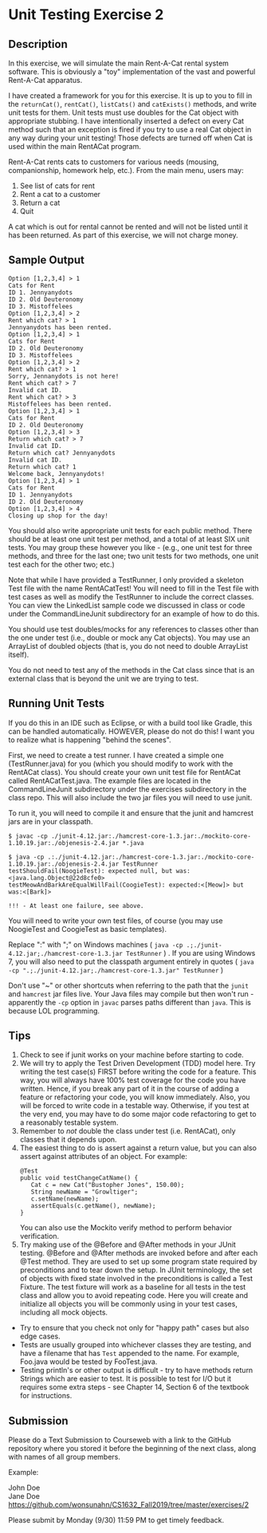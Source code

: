 # Unit Testing Exercise 2

## Description

In this exercise, we will simulate the main Rent-A-Cat rental system software.  This is obviously a "toy" implementation of the vast and powerful Rent-A-Cat apparatus.

I have created a framework for you for this exercise.  It is up to you to fill in the `returnCat()`, `rentCat()`, `listCats()` and `catExists()` methods, and write unit tests for them.  Unit tests must use doubles for the Cat object with appropriate stubbing.  I have intentionally inserted a defect on every Cat method such that an exception is fired if you try to use a real Cat object in any way during your unit testing!  Those defects are turned off when Cat is used within the main RentACat program.

Rent-A-Cat rents cats to customers for various needs (mousing, companionship, homework help, etc.).  From the main menu, users may:

1. See list of cats for rent
2. Rent a cat to a customer
3. Return a cat
4. Quit

A cat which is out for rental cannot be rented and will not be listed until it has been returned.  As part of this exercise, we will not charge money.

## Sample Output

```
Option [1,2,3,4] > 1
Cats for Rent
ID 1. Jennyanydots
ID 2. Old Deuteronomy
ID 3. Mistoffelees
Option [1,2,3,4] > 2
Rent which cat? > 1
Jennyanydots has been rented.
Option [1,2,3,4] > 1
Cats for Rent
ID 2. Old Deuteronomy
ID 3. Mistoffelees
Option [1,2,3,4] > 2
Rent which cat? > 1
Sorry, Jennanydots is not here!
Rent which cat? > 7
Invalid cat ID.
Rent which cat? > 3
Mistoffelees has been rented.
Option [1,2,3,4] > 1
Cats for Rent
ID 2. Old Deuteronomy
Option [1,2,3,4] > 3
Return which cat? > 7
Invalid cat ID.  
Return which cat? Jennyanydots
Invalid cat ID.
Return which cat? 1
Welcome back, Jennyanydots!
Option [1,2,3,4] > 1
Cats for Rent
ID 1. Jennyanydots
ID 2. Old Deuteronomy
Option [1,2,3,4] > 4
Closing up shop for the day!
```


You should also write appropriate unit tests for each public method.  There should be at least one unit test per method, and a total of at least SIX unit tests.  You may group these however you like - (e.g., one unit test for three methods, and three for the last one; two unit tests for two methods, one unit test each for the other two; etc.)

Note that while I have provided a TestRunner, I only provided a skeleton Test file with the name RentACatTest!  You will need to fill in the Test file with test cases as well as modify the TestRunner to include the correct classes.  You can view the LinkedList sample code we discussed in class or code under the CommandLineJunit subdirectory for an example of how to do this.

You should use test doubles/mocks for any references to classes other than the one under test (i.e., double or mock any Cat objects).  You may use an ArrayList of doubled objects (that is, you do not need to double ArrayList itself).

You do not need to test any of the methods in the Cat class since that is an external class that is beyond the unit we are trying to test.

## Running Unit Tests

If you do this in an IDE such as Eclipse, or with a build tool like Gradle, this can be handled automatically.  HOWEVER, please do not do this!  I want you to realize what is happening "behind the scenes".

First, we need to create a test runner.  I have created a simple one (TestRunner.java) for you (which you should modify to work with the RentACat class).  You should create your own unit test file for RentACat called RentACatTest.java.  The example files are located in the CommandLineJunit subdirectory under the exercises subdirectory in the class repo.  This will also include the two jar files you will need to use junit.

To run it, you will need to compile it and ensure that the junit and hamcrest jars are in your classpath.

```
$ javac -cp ./junit-4.12.jar:./hamcrest-core-1.3.jar:./mockito-core-1.10.19.jar:./objenesis-2.4.jar *.java

$ java -cp .:./junit-4.12.jar:./hamcrest-core-1.3.jar:./mockito-core-1.10.19.jar:./objenesis-2.4.jar TestRunner
testShouldFail(NoogieTest): expected null, but was:<java.lang.Object@22d8cfe0>
testMeowAndBarkAreEqualWillFail(CoogieTest): expected:<[Meow]> but was:<[Bark]>

!!! - At least one failure, see above.
```

You will need to write your own test files, of course (you may use NoogieTest and CoogieTest as basic templates).

Replace ":" with ";" on Windows machines ( `java -cp .;./junit-4.12.jar;./hamcrest-core-1.3.jar TestRunner` ) .  If you are using Windows 7, you will also need to put the classpath argument entirely in quotes ( `java -cp ".;./junit-4.12.jar;./hamcrest-core-1.3.jar" TestRunner` )

Don't use "~" or other shortcuts when referring to the path that the `junit` and `hamcrest` jar files live.  Your Java files may compile but then won't run - apparently the `-cp` option in `javac` parses paths different than `java`.  This is because LOL programming.

## Tips

1. Check to see if junit works on your machine before starting to code.
1. We will try to apply the Test Driven Development (TDD) model here.  Try writing the test case(s) FIRST before writing the code for a feature.  This way, you will always have 100% test coverage for the code you have written.  Hence, if you break any part of it in the course of adding a feature or refactoring your code, you will know immediately.  Also, you will be forced to write code in a testable way.  Otherwise, if you test at the very end, you may have to do some major code refactoring to get to a reasonably testable system.
1. Remember to _not_ double the class under test (i.e. RentACat), only classes that it depends upon.
1. The easiest thing to do is assert against a return value, but you can also assert against attributes of an object.  For example:
    ```
    @Test
    public void testChangeCatName() {
       Cat c = new Cat("Bustopher Jones", 150.00);
       String newName = "Growltiger";
       c.setName(newName);
       assertEquals(c.getName(), newName);
    }
    ```
    You can also use the Mockito verify method to perform behavior verification.
1. Try making use of the @Before and @After methods in your JUnit testing.  @Before and @After methods are invoked before and after each @Test method.  They are used to set up some program state required by preconditions and to tear down the setup.  In JUnit terminology, the set of objects with fixed state involved in the preconditions is called a Test Fixture.  The test fixture will work as a baseline for all tests in the test class and allow you to avoid repeating code.  Here you will create and initialize all objects you will be commonly using in your test cases, including all mock objects.

* Try to ensure that you check not only for "happy path" cases but also edge cases.
* Tests are usually grouped into whichever classes they are testing, and have a filename that has `Test` appended to the name.  For example, Foo.java would be tested by FooTest.java.
* Testing println's or other output is difficult - try to have methods return Strings which are easier to test.  It is possible to test for I/O but it requires some extra steps - see Chapter 14, Section 6 of the textbook for instructions.
  
## Submission

Please do a Text Submission to Courseweb with a link to the GitHub repository where you stored it before the beginning of the next class, along with names of all group members.

Example:

John Doe  
Jane Doe  
https://github.com/wonsunahn/CS1632_Fall2019/tree/master/exercises/2

Please submit by Monday (9/30) 11:59 PM to get timely feedback. 
